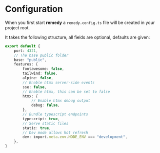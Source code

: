 # Configuration

When you first start **remedy** a `remedy.config.ts` file will be created in your project root.

It takes the following structure, all fields are optional, defaults are given:

```ts
export default {
    port: 4321,
    // The base public folder
    base: "public",
    features: {
        fontawesome: false,
        tailwind: false,
        alpine: false,
        // Enable htmx server-side events
        sse: false,
        // Enable htmx, this can be set to false
        htmx: {
            // Enable htmx debug output
            debug: false,
        },
        // Bundle typescript endpoints
        typescript: true,
        // Serve static files
        static: true,
        // Dev mode allows hot refresh
        dev: import.meta.env.NODE_ENV === "development",
    },
}
```
